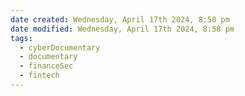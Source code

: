 ```yaml
---
date created: Wednesday, April 17th 2024, 8:58 pm
date modified: Wednesday, April 17th 2024, 8:58 pm
tags:
  - cyberDocumentary
  - documentary
  - financeSec
  - fintech
---
```

